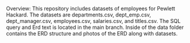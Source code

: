 Overview: This repository includes datasets of employees for Pewlett Hackard. The datasets are departments.csv, dept_emp.csv, dept_manager.csv, employees.csv, salaries.csv, and titles.csv. The SQL query and Erd text is located in the main branch. Inside of the data folder contains the ERD structure and photos of the ERD along with datasets.
